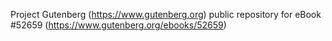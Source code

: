 Project Gutenberg (https://www.gutenberg.org) public repository for
eBook #52659 (https://www.gutenberg.org/ebooks/52659)
